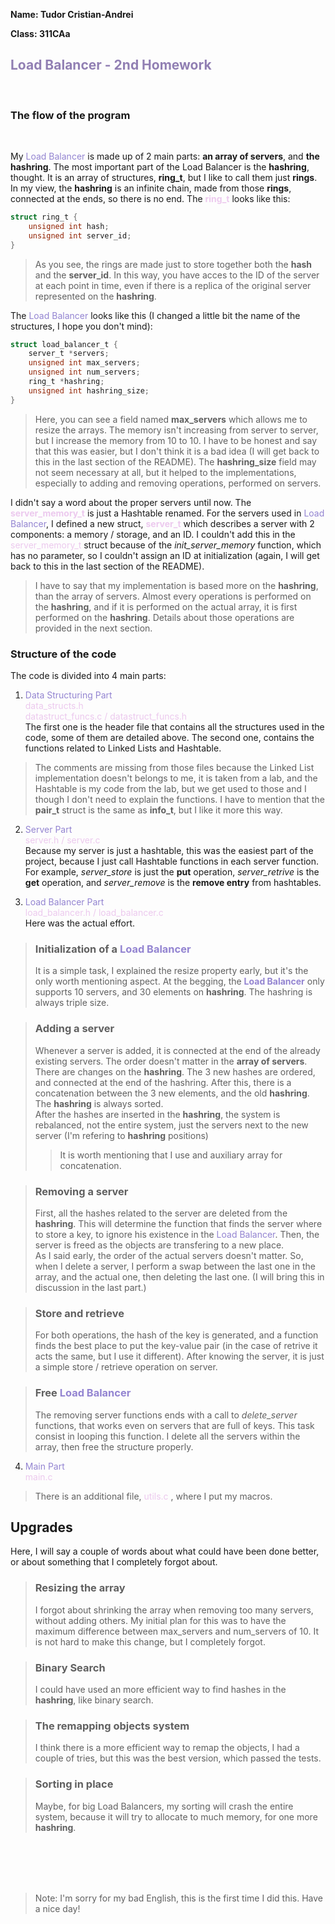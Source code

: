 **Name: Tudor Cristian-Andrei**

**Class: 311CAa**

## <font color="#917FB3"> Load Balancer - 2nd Homework </font>
<br>

### The flow of the program
<br>

My <font color="#9384D1">Load Balancer</font> is made up of 2 main parts: **an array of servers**, and **the hashring**. The most important part of the Load Balancer is the **hashring**, thought. It is an array of structures, **ring_t**, but I like to call them just **rings**. In my view, the **hashring** is an infinite chain, made from those **rings**, connected at the ends, so there is no end. The <font color="#ECC9EE">**ring_t**</font> looks like this: <br> 
```c 
struct ring_t {
    unsigned int hash;
    unsigned int server_id;
}
```
> As you see, the rings are made just to store together both the **hash** and the **server_id**. In this way, you have acces to the ID of the server at each point in time, even if there is a replica of the original server represented on the **hashring**.

The <font color="#9384D1">Load Balancer</font> looks like this (I changed a little bit the name of the structures, I hope you don't mind):
```c
struct load_balancer_t {
    server_t *servers;
    unsigned int max_servers;
    unsigned int num_servers;
    ring_t *hashring;
    unsigned int hashring_size;
}
```
> Here, you can see a field named **max_servers** which allows me to resize the arrays. The memory isn't increasing from server to server, but I increase the memory from 10 to 10. I have to be honest and say that this was easier, but I don't think it is a bad idea (I will get back to this in the last section of the README). The **hashring_size** field may not seem necessary at all, but it helped to the implementations, especially to adding and removing operations, performed on servers.

I didn't say a word about the proper servers until now. The <font color="#ECC9EE">**server_memory_t**</font> is just a Hashtable renamed. For the servers used in <font color="#9384D1">Load Balancer</font>, I defined a new struct, <font color="#ECC9EE">**server_t**</font> which describes a server with 2 components: a memory / storage, and an ID. I couldn't add this in the <font color="#ECC9EE">server_memory_t</font> struct because of the *init_server_memory* function, which has no parameter, so I couldn't assign an ID at initialization (again, I will get back to this in the last section of the README).

> I have to say that my implementation is based more on the **hashring**, than the array of servers. Almost every operations is performed on the **hashring**, and if it is performed on the actual array, it is first performed on the **hashring**. Details about those operations are provided in the next section.

### Structure of the code

The code is divided into 4 main parts:
1. <font color="#9384D1">Data Structuring Part</font> <br> <font color="#ECC9EE">data_structs.h <br> datastruct_funcs.c / datastruct_funcs.h</font> <br> The first one is the header file that contains all the structures used in the code, some of them are detailed above. The second one, contains the functions related to Linked Lists and Hashtable.

> The comments are missing from those files because the Linked List implementation doesn't belongs to me, it is taken from a lab, and the Hashtable is my code from the lab, but we get used to those and I though I don't need to explain the functions. I have to mention that the **pair_t** struct is the same as **info_t**, but I like it more this way.

2. <font color="#9384D1">Server Part</font> <br> <font color="#ECC9EE">server.h / server.c </font> <br> Because my server is just a hashtable, this was the easiest part of the project, because I just call Hashtable functions in each server function. For example, *server_store* is just the **put** operation, *server_retrive* is the **get** operation, and *server_remove* is the **remove entry** from hashtables.

3. <font color="#9384D1">Load Balancer Part</font> <br> <font color="#ECC9EE">load_balancer.h / load_balancer.c </font> <br> Here was the actual effort.
> ### Initialization of a <font color="#9384D1">**Load Balancer**</font> 
> It is a simple task, I explained the resize property early, but it's the only worth mentioning aspect. At the begging, the <font color="#9384D1">**Load Balancer**</font> only supports 10 servers, and 30 elements on **hashring**. The hashring is always triple size.

> ### Adding a server
> Whenever a server is added, it is connected at the end of the already existing servers. The order doesn't matter in the **array of servers**. There are changes on the **hashring**. The 3 new hashes are ordered, and connected at the end of the hashring. After this, there is a concatenation between the 3 new elements, and the old **hashring**. The **hashring** is always sorted. <br> After the hashes are inserted in the **hashring**, the system is rebalanced, not the entire system, just the servers next to the new server (I'm refering to **hashring** positions)
>> It is worth mentioning that I use and auxiliary array for concatenation.

> ### Removing a server
> First, all the hashes related to the server are deleted from the **hashring**. This will determine the function that finds the server where to store a key, to ignore his existence in the <font color="#9384D1">Load Balancer</font>. Then, the server is freed as the objects are transfering to a new place. <br> As I said early, the order of the actual servers doesn't matter. So, when I delete a server, I perform a swap between the last one in the array, and the actual one, then deleting the last one. (I will bring this in discussion in the last part.)

> ### Store and retrieve
> For both operations, the hash of the key is generated, and a function finds the best place to put the key-value pair (in the case of retrive it acts the same, but I use it different). After knowing the server, it is just a simple store / retrieve operation on server.

> ### Free <font color="#9384D1">**Load Balancer**</font>
> The removing server functions ends with a call to *delete_server* functions, that works even on servers that are full of keys. This task consist in looping this function. I delete all the servers within the array, then free the structure properly.

4.  <font color="#9384D1">Main Part</font> <br> <font color="#ECC9EE">main.c </font>

> There is an additional file, <font color="#ECC9EE">utils.c </font>, where I put my macros.

## Upgrades
Here, I will say a couple of words about what could have been done better, or about something that I completely forgot about.
> ### Resizing the array
> I forgot about shrinking the array when removing too many servers, without adding others. My initial plan for this was to have the maximum difference between max_servers and num_servers of 10. It is not hard to make this change, but I completely forgot.

> ### Binary Search
> I could have used an more efficient way to find hashes in the **hashring**, like binary search.

> ### The remapping objects system
> I think there is a more efficient way to remap the objects, I had a couple of tries, but this was the best version, which passed the tests.

> ### Sorting in place
> Maybe, for big Load Balancers, my sorting will crash the entire system, because it will try to allocate to much memory, for one more **hashring**.

<br><br><br><br>

> Note: I'm sorry for my bad English, this is the first time I did this. Have a nice day!